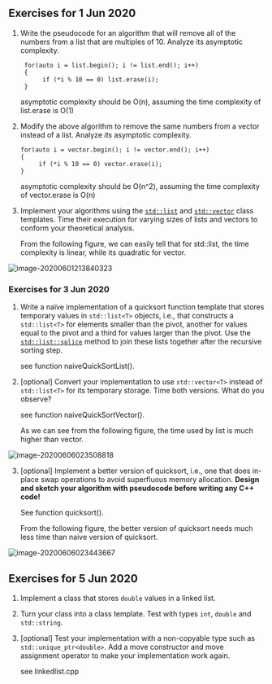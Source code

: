## Exercises for 1 Jun 2020

1. Write the pseudocode for an algorithm that will remove all of the numbers from a list that are multiples of 10. Analyze its asymptotic complexity.

   ```
    for(auto i = list.begin(); i != list.end(); i++)
    {
         if (*i % 10 == 0) list.erase(i);
    }
   ```

    asymptotic complexity should be O(n), assuming the time complexity of list.erase is O(1)

   

2. Modify the above algorithm to remove the same numbers from a vector instead of a list. Analyze *its* asymptotic complexity.

   ```
   for(auto i = vector.begin(); i != vector.end(); i++)
   {
        if (*i % 10 == 0) vector.erase(i);
   }
   ```

   asymptotic complexity should be O(n^2), assuming the time complexity of vector.erase is O(n)

3. Implement your algorithms using the [`std::list`](http://www.cplusplus.com/reference/list/list/) and [`std::vector`](http://www.cplusplus.com/reference/vector/vector/) class templates. Time their execution for varying sizes of lists and vectors to conform your theoretical analysis.

   From the following figure, we can easily tell that for std::list, the time complexity is linear, while its quadratic for vector.

![image-20200601213840323](C:\Users\jianx\AppData\Roaming\Typora\typora-user-images\image-20200601213840323.png)

### Exercises for 3 Jun 2020

1. Write a naïve implementation of a quicksort function template that stores temporary values in `std::list<T>` objects, i.e., that constructs a `std::list<T>` for elements smaller than the pivot, another for values equal to the pivot and a third for values larger than the pivot. Use the [`std::list::splice`](http://www.cplusplus.com/reference/list/list/splice) method to join these lists together after the recursive sorting step.

   see function naiveQuickSortList().

2. [optional] Convert your implementation to use `std::vector<T>` instead of `std::list<T>` for its temporary storage. Time both versions. What do you observe?

   see function naiveQuickSortVector().

   As we can see from the following figure, the time used by list is much higher than vector. 

![image-20200606023508818](C:\Users\jianx\AppData\Roaming\Typora\typora-user-images\image-20200606023508818.png)

3. [optional] Implement a better version of quicksort, i.e., one that does in-place swap operations to avoid superfluous memory allocation. **Design and sketch your algorithm with pseudocode before writing any C++ code!**

   See function quicksort().

   From the following figure, the better version of quicksort needs much less time than naive version of quicksort. 

![image-20200606023443667](C:\Users\jianx\AppData\Roaming\Typora\typora-user-images\image-20200606023443667.png)

## Exercises for 5 Jun 2020

1. Implement a class that stores `double` values in a linked list.

2. Turn your class into a class template. Test with types `int`, `double` and `std::string`.

3. [optional] Test your implementation with a non-copyable type such as `std::unique_ptr<double>`. Add a move constructor and move assignment operator to make your implementation work again.

   see linkedlist.cpp